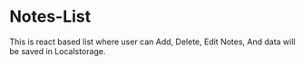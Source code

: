# Notes-List
This is react based list where user can Add, Delete, Edit Notes, And data will be saved in Localstorage.

